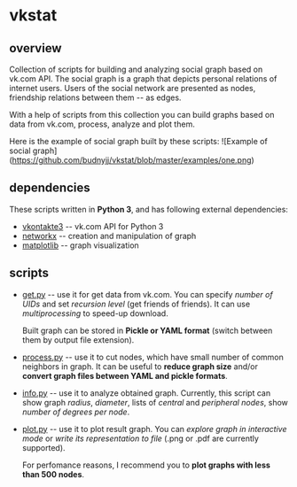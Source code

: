 # vkstat
## overview

Collection of scripts for building and analyzing social graph based on vk.com API.
The social graph is a graph that depicts personal relations of internet users.
Users of the social network are presented as nodes, friendship relations between them -- as edges.

With a help of scripts from this collection you can build graphs based on data from vk.com,
process, analyze and plot them.

Here is the example of social graph built by these scripts:
![Example of social graph]
(https://github.com/budnyjj/vkstat/blob/master/examples/one.png)

## dependencies

These scripts written in **Python 3**, and has following external dependencies:
* [vkontakte3](https://github.com/budnyjj/vkontakte3) -- vk.com API for Python 3
* [networkx](https://networkx.github.io/) -- creation and manipulation of graph
* [matplotlib](http://matplotlib.org/) -- graph visualization

## scripts

* [get.py](https://github.com/budnyjj/vkstat/blob/master/get.py) -- use it for get data from vk.com.
  You can specify *number of UIDs* and set *recursion level* (get friends of friends). 
  It can use *multiprocessing* to speed-up download.

  Built graph can be stored in **Pickle or YAML format** (switch between them by output file extension).

* [process.py](https://github.com/budnyjj/vkstat/blob/master/process.py) -- use it to cut 
  nodes, which have small number of common neighbors in graph. It can be useful to **reduce graph size** 
  and/or **convert graph files between YAML and pickle formats**.

* [info.py](https://github.com/budnyjj/vkstat/blob/master/info.py) -- use it to analyze obtained graph.
  Currently, this script can show graph *radius*, *diameter*, lists of *central* and *peripheral nodes*,
  show *number of degrees per node*.

* [plot.py](https://github.com/budnyjj/vkstat/blob/master/plot.py) -- use it to plot result graph.
  You can *explore graph in interactive mode* or *write its representation to file* 
  (.png or .pdf are currently supported). 

  For perfomance reasons, I recommend you to **plot graphs with less than 500 nodes**.

